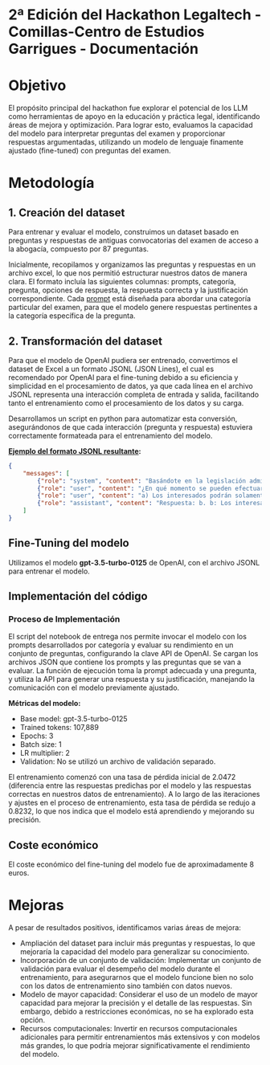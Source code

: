 # 2ª Edición del Hackathon Legaltech - Comillas-Centro de Estudios Garrigues - Documentación 



# Objetivo
El propósito principal del hackathon fue explorar el potencial de los LLM como herramientas de apoyo en la educación y práctica legal, identificando áreas de mejora y optimización. Para lograr esto, evaluamos la capacidad del modelo para interpretar preguntas del examen y proporcionar respuestas argumentadas, utilizando un modelo de lenguaje finamente ajustado (fine-tuned) con preguntas del examen.

# Metodología

## 1. Creación del dataset
Para entrenar y evaluar el modelo, construimos un dataset basado en preguntas y respuestas de antiguas convocatorias del examen de acceso a la abogacía, compuesto por 87 preguntas. 

Inicialmente, recopilamos y organizamos las preguntas y respuestas en un archivo excel, lo que nos permitió estructurar nuestros datos de manera clara. El formato incluía las siguientes columnas: prompts, categoría, pregunta, opciones de respuesta, la respuesta correcta y la justificación correspondiente. Cada [prompt](prompts.json) está diseñada para abordar una categoría particular del examen, para que el modelo genere respuestas pertinentes a la categoría específica de la pregunta.

## 2. Transformación del dataset
Para que el modelo de OpenAI pudiera ser entrenado, convertimos el dataset de Excel a un formato JSONL (JSON Lines), el cual es recomendado por OpenAI para el fine-tuning debido a su eficiencia y simplicidad en el procesamiento de datos, ya que cada línea en el archivo JSONL representa una interacción completa de entrada y salida, facilitando tanto el entrenamiento como el procesamiento de los datos y su carga.

Desarrollamos un script en python para automatizar esta conversión, asegurándonos de que cada interacción (pregunta y respuesta) estuviera correctamente formateada para el entrenamiento del modelo.

**[Ejemplo del formato JSONL resultante](formatted_dataset_for_finetuning.jsonl):**

```json
{
    "messages": [
        {"role": "system", "content": "Basándote en la legislación administrativa vigente, analiza y elige la respuesta más adecuada a la pregunta. Indica 'Respuesta:' seguida por la letra de la opción y 'Justificación:' donde debes fundamentar tu elección usando artículos de ley o principios administrativos pertinentes, asegurándote de expresarlo todo en español."},
        {"role": "user", "content": "¿En qué momento se pueden efectuar alegaciones en un procedimiento administrativo?"},
        {"role": "user", "content": "a) Los interesados podrán solamente aducir alegaciones y aportar documentos u otros elementos de juicio en el trámite de audiencia b) Los interesados podrán, en cualquier momento del procedimiento anterior al trámite de audiencia, aducir alegaciones y aportar documentos u otros elementos de juicio c) Los interesados podrán, en cualquier momento del procedimiento posterior al trámite de audiencia, aducir alegaciones y aportar documentos u otros elementos de juicio d) Los interesados no pueden aducir alegaciones y aportar documentos u otros elementos de juicio en ningún momento del procedimiento."},
        {"role": "assistant", "content": "Respuesta: b. b: Los interesados podrán, en cualquier momento del procedimiento anterior al trámite de audiencia, aducir alegaciones y aportar documentos u otros elementos de juicio. Justificación: Artículo 76, apartados 1 y 2 de la Ley 39/2015, de 1 de octubre, del Procedimiento Administrativo Común de las Administraciones Públicas."}
    ]
}
```

## Fine-Tuning del modelo
Utilizamos el modelo **gpt-3.5-turbo-0125** de OpenAI, con el archivo JSONL para entrenar el modelo.

## Implementación del código
### Proceso de Implementación
El script del notebook de entrega nos permite invocar el modelo con los prompts desarrollados por categoría y evaluar su rendimiento en un conjunto de preguntas, configurando la clave API de OpenAI. Se cargan los archivos JSON que contiene los prompts y las preguntas que se van a evaluar. La función de ejecución toma la prompt adecuada y una pregunta, y utiliza la API para generar una respuesta y su justificación, manejando la comunicación con el modelo previamente ajustado.

**Métricas del modelo:**
- Base model: gpt-3.5-turbo-0125
- Trained tokens: 107,889
- Epochs: 3
- Batch size: 1
- LR multiplier: 2
- Validation: No se utilizó un archivo de validación separado.

El entrenamiento comenzó con una tasa de pérdida inicial de 2.0472 (diferencia entre las respuestas predichas por el modelo y las respuestas correctas en nuestros datos de entrenamiento). A lo largo de las iteraciones y ajustes en el proceso de entrenamiento, esta tasa de pérdida se redujo a 0.8232, lo que nos indica que el modelo está aprendiendo y mejorando su precisión.

## Coste económico
El coste económico del fine-tuning del modelo fue de aproximadamente 8 euros.

# Mejoras
A pesar de resultados positivos, identificamos varias áreas de mejora:

- Ampliación del dataset para incluir más preguntas y respuestas, lo que mejoraría la capacidad del modelo para generalizar su conocimiento.
- Incorporación de un conjunto de validación: Implementar un conjunto de validación para evaluar el desempeño del modelo durante el entrenamiento, para asegurarnos que el modelo funcione bien no solo con los datos de entrenamiento sino también con datos nuevos.
- Modelo de mayor capacidad: Considerar el uso de un modelo de mayor capacidad para mejorar la precisión y el detalle de las respuestas. Sin embargo, debido a restricciones económicas, no se ha explorado esta opción.
- Recursos computacionales: Invertir en recursos computacionales adicionales para permitir entrenamientos más extensivos y con modelos más grandes, lo que podría mejorar significativamente el rendimiento del modelo.

